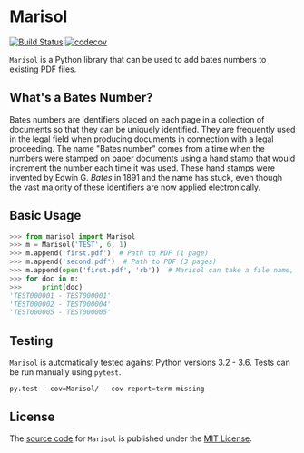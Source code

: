 # Marisol
[![Build Status](https://travis-ci.org/wikkiewikkie/Marisol.svg?branch=master)](https://travis-ci.org/wikkiewikkie/Marisol)
[![codecov](https://codecov.io/gh/wikkiewikkie/Marisol/branch/master/graph/badge.svg)](https://codecov.io/gh/wikkiewikkie/Marisol)

`Marisol` is a Python library that can be used to add bates numbers to existing PDF files.

## What's a Bates Number?

Bates numbers are identifiers placed on each page in a collection of documents so that they can be uniquely identified.
They are frequently used in the legal field when producing documents in connection with a legal proceeding.  The name
"Bates number" comes from a time when the numbers were stamped on paper documents using a hand stamp that would
increment the number each time it was used.  These hand stamps were invented by Edwin G. *Bates* in 1891 and the name
has stuck, even though the vast majority of these identifiers are now applied electronically.

## Basic Usage

```python
>>> from marisol import Marisol
>>> m = Marisol('TEST', 6, 1)
>>> m.append('first.pdf')  # Path to PDF (1 page)
>>> m.append('second.pdf')  # Path to PDF (3 pages)
>>> m.append(open('first.pdf', 'rb'))  # Marisol can take a file name, or a file object
>>> for doc in m:
>>>     print(doc)
'TEST000001 - TEST000001'
'TEST000002 - TEST000004'
'TEST000005 - TEST000005'
```

## Testing

`Marisol` is automatically tested against Python versions 3.2 - 3.6.  Tests can be run manually using `pytest`.

```
py.test --cov=Marisol/ --cov-report=term-missing
```

## License

The [source code](https://github.com/wikkiewikkie/Marisol) for `Marisol` is published under
the [MIT License](https://github.com/wikkiewikkie/Marisol/blob/master/LICENSE).